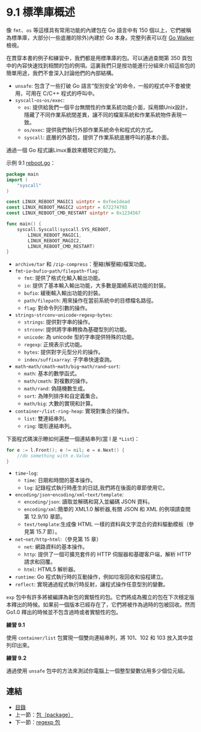 # 9.1 標準庫概述

像 `fmt`、`os` 等這樣具有常用功能的內建包在 Go 語言中有 150 個以上，它們被稱為標準庫，大部分(一些底層的除外)內建於 Go 本身。完整列表可以在 [Go Walker](https://gowalker.org/search?q=gorepos) 檢視。

在貫穿本書的例子和練習中，我們都是用標準庫的包。可以通過查閲第 350 頁包中的內容快速找到相關的包的例項。這裏我們只是按功能進行分組來介紹這些包的簡單用途，我們不會深入討論他們的內部結構。

- `unsafe`: 包含了一些打破 Go 語言“型別安全”的命令，一般的程式中不會被使用，可用在 C/C++ 程式的呼叫中。
- `syscall`-`os`-`os/exec`:  
	- `os`: 提供給我們一個平台無關性的作業系統功能介面，採用類Unix設計，隱藏了不同作業系統間差異，讓不同的檔案系統和作業系統物件表現一致。  
	- `os/exec`: 提供我們執行外部作業系統命令和程式的方式。  
	- `syscall`: 底層的外部包，提供了作業系統底層呼叫的基本介面。

通過一個 Go 程式讓Linux重啟來體現它的能力。

示例 9.1 [reboot.go](examples/chapter_9/reboot.go)：

```go
package main
import (
	"syscall"
)

const LINUX_REBOOT_MAGIC1 uintptr = 0xfee1dead
const LINUX_REBOOT_MAGIC2 uintptr = 672274793
const LINUX_REBOOT_CMD_RESTART uintptr = 0x1234567

func main() {
	syscall.Syscall(syscall.SYS_REBOOT,
		LINUX_REBOOT_MAGIC1,
		LINUX_REBOOT_MAGIC2,
		LINUX_REBOOT_CMD_RESTART)
}
```

- `archive/tar` 和 `/zip-compress`：壓縮(解壓縮)檔案功能。
- `fmt`-`io`-`bufio`-`path/filepath`-`flag`:  
	- `fmt`: 提供了格式化輸入輸出功能。  
	- `io`: 提供了基本輸入輸出功能，大多數是圍繞系統功能的封裝。  
	- `bufio`: 緩衝輸入輸出功能的封裝。  
	- `path/filepath`: 用來操作在當前系統中的目標檔名路徑。  
	- `flag`: 對命令列引數的操作。　　
- `strings`-`strconv`-`unicode`-`regexp`-`bytes`:  
	- `strings`: 提供對字串的操作。  
	- `strconv`: 提供將字串轉換為基礎型別的功能。
	- `unicode`: 為 unicode 型的字串提供特殊的功能。
	- `regexp`: 正規表示式功能。  
	- `bytes`: 提供對字元型分片的操作。  
	- `index/suffixarray`: 子字串快速查詢。
- `math`-`math/cmath`-`math/big`-`math/rand`-`sort`:  
	- `math`: 基本的數學函式。  
	- `math/cmath`: 對複數的操作。  
	- `math/rand`: 偽隨機數生成。  
	- `sort`: 為陣列排序和自定義集合。  
	- `math/big`: 大數的實現和計算。  　　
- `container`-`/list-ring-heap`: 實現對集合的操作。  
	- `list`: 雙連結串列。
	- `ring`: 環形連結串列。

下面程式碼演示瞭如何遍歷一個連結串列(當 l 是 `*List`)：

```go
for e := l.Front(); e != nil; e = e.Next() {
	//do something with e.Value
}
```

- `time`-`log`:  
	- `time`: 日期和時間的基本操作。  
	- `log`: 記錄程式執行時產生的日誌,我們將在後面的章節使用它。
- `encoding/json`-`encoding/xml`-`text/template`:
	- `encoding/json`: 讀取並解碼和寫入並編碼 JSON 資料。  
	- `encoding/xml`:簡單的 XML1.0 解析器,有關 JSON 和 XML 的例項請查閲第 12.9/10 章節。  
	- `text/template`:生成像 HTML 一樣的資料與文字混合的資料驅動模板（參見第 15.7 節）。  
- `net`-`net/http`-`html`:（參見第 15 章）
	- `net`: 網路資料的基本操作。  
	- `http`: 提供了一個可擴充套件的 HTTP 伺服器和基礎客户端，解析 HTTP 請求和回覆。  
	- `html`: HTML5 解析器。  
- `runtime`: Go 程式執行時的互動操作，例如垃圾回收和協程建立。  
- `reflect`: 實現通過程式執行時反射，讓程式操作任意型別的變數。  

`exp` 包中有許多將被編譯為新包的實驗性的包。它們將成為獨立的包在下次穩定版本釋出的時候。如果前一個版本已經存在了，它們將被作為過時的包被回收。然而 Go1.0 釋出的時候並不包含過時或者實驗性的包。

**練習 9.1**

使用 `container/list` 包實現一個雙向連結串列，將 101、102 和 103 放入其中並列印出來。

**練習 9.2**

通過使用 `unsafe` 包中的方法來測試你電腦上一個整型變數佔用多少個位元組。

## 連結

- [目錄](directory.md)
- 上一節：[包（package）](09.0.md)
- 下一節：[regexp 包](09.2.md)